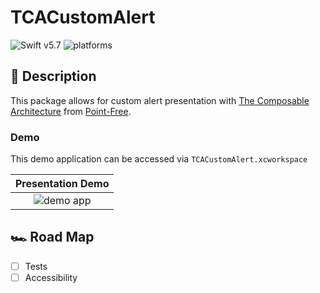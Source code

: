 # TCACustomAlert

![Swift v5.7](https://img.shields.io/badge/swift-v5.7-orange.svg)
![platforms](https://img.shields.io/badge/platforms-iOS%2C%20macOS%2C%20tvOS%2C%20watchOS-blue.svg)

## 📝 Description

This package allows for custom alert presentation with [The Composable Architecture](https://github.com/pointfreeco/swift-composable-architecture) from [Point-Free](https://www.pointfree.co).

### Demo

This demo application can be accessed via `TCACustomAlert.xcworkspace`

|Presentation Demo|
|:-:|
|![demo app](Demo.gif)|

## 🏎️ Road Map

- [ ] Tests
- [ ] Accessibility
